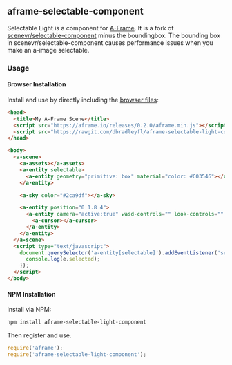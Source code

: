 ## aframe-selectable-component

Selectable Light is a component for [A-Frame](https://aframe.io). It is a fork of [scenevr/selectable-component](https://github.com/scenevr/selectable-component) minus the boundingbox. The bounding box in scenevr/selectable-component causes performance issues when you make an a-image selectable.

### Usage

#### Browser Installation

Install and use by directly including the [browser files](dist):

```html
<head>
  <title>My A-Frame Scene</title>
  <script src="https://aframe.io/releases/0.2.0/aframe.min.js"></script>
  <script src="https://rawgit.com/dbradleyfl/aframe-selectable-light-component/master/dist/aframe-selectable-light-component.min.js"></script>
</head>

<body>
  <a-scene>
    <a-assets></a-assets>
    <a-entity selectable>
      <a-entity geometry="primitive: box" material="color: #C03546"></a-entity>
    </a-entity>

    <a-sky color="#2ca9df"></a-sky>

    <a-entity position="0 1.8 4">
      <a-entity camera="active:true" wasd-controls="" look-controls="" rotation="-24.178818954520754 0.3437746770785027 0" position="0 0 0">
        <a-cursor></a-cursor>
      </a-entity>
    </a-entity>
  </a-scene>
  <script type="text/javascript">
    document.querySelector('a-entity[selectable]').addEventListener('selected', (e) => {
      console.log(e.selected);
    });
  </script>
</body>
```

#### NPM Installation

Install via NPM:

```bash
npm install aframe-selectable-light-component
```

Then register and use.

```js
require('aframe');
require('aframe-selectable-light-component');
```

